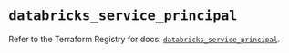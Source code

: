 # `databricks_service_principal`

Refer to the Terraform Registry for docs: [`databricks_service_principal`](https://registry.terraform.io/providers/databricks/databricks/1.36.1/docs/resources/service_principal).
